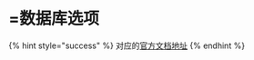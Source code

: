 # =数据库选项

{% hint style="success" %}
对应的[官方文档地址](https://bitwarden.com/help/database-options/)
{% endhint %}
